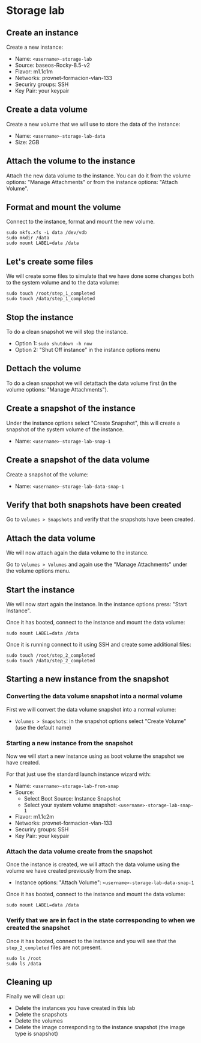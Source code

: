 # Storage lab
## Create an instance
Create a new instance:
- Name: `<username>-storage-lab`
- Source: baseos-Rocky-8.5-v2
- Flavor: m1.1c1m
- Networks: provnet-formacion-vlan-133
- Securiry groups: SSH
- Key Pair: your keypair

## Create a data volume
Create a new volume that we will use to store the data of the instance:
- Name: `<username>-storage-lab-data`
- Size: 2GB

## Attach the volume to the instance
Attach the new data volume to the instance. You can do it from the volume options: "Manage Attachments" or from the instance options: "Attach Volume".

## Format and mount the volume
Connect to the instance, format and mount the new volume.

```
sudo mkfs.xfs -L data /dev/vdb
sudo mkdir /data
sudo mount LABEL=data /data
```

## Let's create some files
We will create some files to simulate that we have done some changes both to the system volume and to the data volume:
```
sudo touch /root/step_1_completed
sudo touch /data/step_1_completed
```

## Stop the instance
To do a clean snapshot we will stop the instance.
- Option 1: `sudo shutdown -h now`
- Option 2: "Shut Off instance" in the instance options menu

## Dettach the volume
To do a clean snapshot we will detattach the data volume first (in the volume options: "Manage Attachments").

## Create a snapshot of the instance
Under the instance options select "Create Snapshot", this will create a snapshot of the system volume of the instance.
- Name: `<username>-storage-lab-snap-1`

## Create a snapshot of the data volume
Create a snapshot of the volume:
- Name: `<username>-storage-lab-data-snap-1`

## Verify that both snapshots have been created
Go to `Volumes > Snapshots` and verify that the snapshots have been created.

## Attach the data volume
We will now attach again the data volume to the instance.

Go to `Volumes > Volumes` and again use the "Manage Attachments" under the volume options menu.

## Start the instance
We will now start again the instance. In the instance options press: "Start Instance".

Once it has booted, connect to the instance and mount the data volume:
```
sudo mount LABEL=data /data
```

Once it is running connect to it using SSH and create some additional files:
```
sudo touch /root/step_2_completed
sudo touch /data/step_2_completed
```

## Starting a new instance from the snapshot
### Converting the data volume snapshot into a normal volume
First we will convert the data volume snapshot into a normal volume:
- `Volumes > Snapshots`: in the snapshot options select "Create Volume" (use the default name)

### Starting a new instance from the snapshot
Now we will start a new instance using as boot volume the snapshot we have created.

For that just use the standard launch instance wizard with:
- Name: `<username>-storage-lab-from-snap`
- Source:
  - Select Boot Source: Instance Snapshot
  - Select your system volume snapshot: `<username>-storage-lab-snap-1`
- Flavor: m1.1c2m
- Networks: provnet-formacion-vlan-133
- Securiry groups: SSH
- Key Pair: your keypair

### Attach the data volume create from the snapshot
Once the instance is created, we will attach the data volume using the volume we have created previously from the snap.
- Instance options: "Attach Volume": `<username>-storage-lab-data-snap-1`

Once it has booted, connect to the instance and mount the data volume:
```
sudo mount LABEL=data /data
```

### Verify that we are in fact in the state corresponding to when we created the snapshot
Once it has booted, connect to the instance and you will see that the `step_2_completed` files are not present.
```
sudo ls /root
sudo ls /data
```

## Cleaning up
Finally we will clean up:
- Delete the instances you have created in this lab
- Delete the snapshots
- Delete the volumes
- Delete the image corresponding to the instance snapshot (the image type is snapshot)
